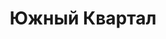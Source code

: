 --- 
title: "Южный Квартал" 
site: "http://www.medeya.in.ua" 
town: "Евпатория" 
tel: ["+38 (06569) 2-80-40, 7-02-01, 7-02-06, 7-01-08, 7-03-71,"] 
address: "Россия, АР Крым, г. Евпатория,  пр-т. Ленина 25а, оф. 3," 
mail: "kvartal.crimea@gmail.com, kvartal.medeya@mail.ru" 
--- 